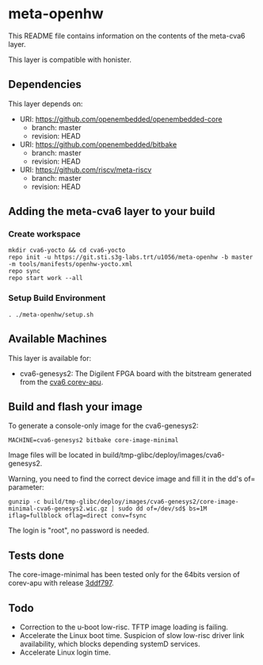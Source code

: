 # meta-openhw

This README file contains information on the contents of the meta-cva6 layer.

This layer is compatible with honister.

## Dependencies

This layer depends on:

* URI: https://github.com/openembedded/openembedded-core
  * branch: master
  * revision: HEAD
* URI: https://github.com/openembedded/bitbake
  * branch: master
  * revision: HEAD
* URI: https://github.com/riscv/meta-riscv
  * branch: master  
  * revision: HEAD

## Adding the meta-cva6 layer to your build

### Create workspace
```text
mkdir cva6-yocto && cd cva6-yocto
repo init -u https://git.sti.s3g-labs.trt/u1056/meta-openhw -b master -m tools/manifests/openhw-yocto.xml
repo sync
repo start work --all
```

### Setup Build Environment
```text
. ./meta-openhw/setup.sh
```

## Available Machines

This layer is available for:

* cva6-genesys2: The Digilent FPGA board with the bitstream generated from the [cva6 corev-apu](https://github.com/openhwgroup/cva6).

## Build and flash your image

To generate a console-only image for the cva6-genesys2:
```text
MACHINE=cva6-genesys2 bitbake core-image-minimal
```
Image files will be located in build/tmp-glibc/deploy/images/cva6-genesys2.

Warning, you need to find the correct device image and fill it in the dd's of= parameter:

```gunzip -c build/tmp-glibc/deploy/images/cva6-genesys2/core-image-minimal-cva6-genesys2.wic.gz | sudo dd of=/dev/sd$ bs=1M iflag=fullblock oflag=direct conv=fsync```

The login is "root", no password is needed.

## Tests done

The core-image-minimal has been tested only for the 64bits version of corev-apu with release [3ddf797](https://github.com/openhwgroup/cva6/tree/3ddf797e95923fd11113c8e443046105dfbf8843).

## Todo

- Correction to the u-boot low-risc. TFTP image loading is failing.
- Accelerate the Linux boot time. Suspicion of slow low-risc driver link availability, which blocks depending systemD services.
- Accelerate Linux login time.
